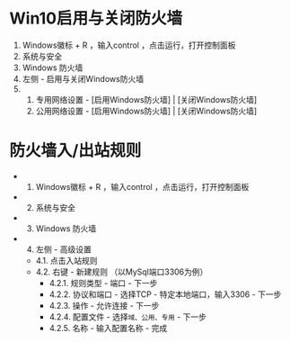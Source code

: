 
# Win10启用与关闭防火墙

1. Windows徽标 + R ，输入control ，点击运行，打开控制面板
2. 系统与安全
3. Windows 防火墙
4. 左侧 - 启用与关闭Windows防火墙
5. 
    1. 专用网络设置 - [启用Windows防火墙] | [关闭Windows防火墙]
    2. 公用网络设置 - [启用Windows防火墙] | [关闭Windows防火墙]

# 防火墙入/出站规则

* 1. Windows徽标 + R ，输入control ，点击运行，打开控制面板
* 2. 系统与安全
* 3. Windows 防火墙
* 4. 左侧 - 高级设置
    * 4.1. 点击入站规则
    * 4.2. 右键 - 新建规则 （以MySql端口3306为例）
        * 4.2.1. 规则类型 - 端口 - 下一步
        * 4.2.2. 协议和端口 - 选择TCP - 特定本地端口，输入3306 - 下一步
        * 4.2.3. 操作 - 允许连接 - 下一步
        * 4.2.4. 配置文件 - 选择`域、公用、专用` - 下一步
        * 4.2.5. 名称 - 输入配置名称 - 完成
        
